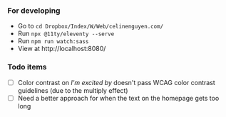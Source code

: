 ### For developing

- Go to `cd Dropbox/Index/W/Web/celinenguyen.com/`
- Run `npx @11ty/eleventy --serve`
- Run `npm run watch:sass`
- View at http://localhost:8080/

### Todo items

- [ ] Color contrast on _I'm excited by_ doesn't pass WCAG color contrast guidelines (due to the multiply effect)
- [ ] Need a better approach for when the text on the homepage gets too long
